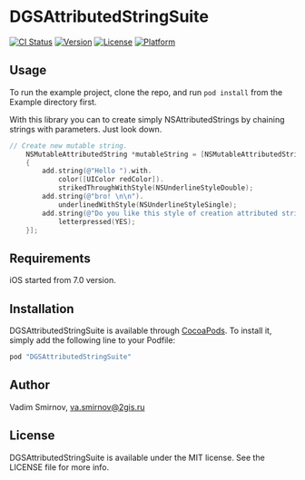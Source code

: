 # DGSAttributedStringSuite

[![CI Status](http://img.shields.io/travis/vadimsmirnovnsk/DGSAttributedStringSuite.svg?style=flat)](https://travis-ci.org/vadimsmirnovnsk/DGSAttributedStringSuite)
[![Version](https://img.shields.io/cocoapods/v/DGSAttributedStringSuite.svg?style=flat)](http://cocoapods.org/pods/DGSAttributedStringSuite)
[![License](https://img.shields.io/cocoapods/l/DGSAttributedStringSuite.svg?style=flat)](http://cocoapods.org/pods/DGSAttributedStringSuite)
[![Platform](https://img.shields.io/cocoapods/p/DGSAttributedStringSuite.svg?style=flat)](http://cocoapods.org/pods/DGSAttributedStringSuite)

## Usage

To run the example project, clone the repo, and run `pod install` from the Example directory first.

With this library you can to create simply NSAttributedStrings by chaining strings with parameters.
Just look down.

```objective-c
// Create new mutable string.
	NSMutableAttributedString *mutableString = [NSMutableAttributedString dgs_makeString:^(DGSAttributedStringMaker *add)
	{
		add.string(@"Hello ").with.
			color([UIColor redColor]).
			strikedThroughWithStyle(NSUnderlineStyleDouble);
		add.string(@"bro! \n\n").
			underlinedWithStyle(NSUnderlineStyleSingle);
		add.string(@"Do you like this style of creation attributed strings?\n\n").
			letterpressed(YES);
	}];
```

## Requirements
iOS started from 7.0 version.

## Installation

DGSAttributedStringSuite is available through [CocoaPods](http://cocoapods.org). To install
it, simply add the following line to your Podfile:

```ruby
pod "DGSAttributedStringSuite"
```

## Author

Vadim Smirnov, va.smirnov@2gis.ru

## License

DGSAttributedStringSuite is available under the MIT license. See the LICENSE file for more info.
